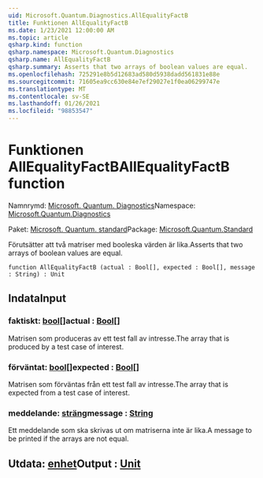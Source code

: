 ```yaml
---
uid: Microsoft.Quantum.Diagnostics.AllEqualityFactB
title: Funktionen AllEqualityFactB
ms.date: 1/23/2021 12:00:00 AM
ms.topic: article
qsharp.kind: function
qsharp.namespace: Microsoft.Quantum.Diagnostics
qsharp.name: AllEqualityFactB
qsharp.summary: Asserts that two arrays of boolean values are equal.
ms.openlocfilehash: 725291e8b5d12683ad580d5938dadd561831e88e
ms.sourcegitcommit: 71605ea9cc630e84e7ef29027e1f0ea06299747e
ms.translationtype: MT
ms.contentlocale: sv-SE
ms.lasthandoff: 01/26/2021
ms.locfileid: "98853547"
---
```

# <a name="allequalityfactb-function"></a><span data-ttu-id="74d0c-102">Funktionen AllEqualityFactB</span><span class="sxs-lookup"><span data-stu-id="74d0c-102">AllEqualityFactB function</span></span>

<span data-ttu-id="74d0c-103">Namnrymd: [Microsoft. Quantum. Diagnostics](xref:Microsoft.Quantum.Diagnostics)</span><span class="sxs-lookup"><span data-stu-id="74d0c-103">Namespace: [Microsoft.Quantum.Diagnostics](xref:Microsoft.Quantum.Diagnostics)</span></span>

<span data-ttu-id="74d0c-104">Paket: [Microsoft. Quantum. standard](https://nuget.org/packages/Microsoft.Quantum.Standard)</span><span class="sxs-lookup"><span data-stu-id="74d0c-104">Package: [Microsoft.Quantum.Standard](https://nuget.org/packages/Microsoft.Quantum.Standard)</span></span>


<span data-ttu-id="74d0c-105">Förutsätter att två matriser med booleska värden är lika.</span><span class="sxs-lookup"><span data-stu-id="74d0c-105">Asserts that two arrays of boolean values are equal.</span></span>

```qsharp
function AllEqualityFactB (actual : Bool[], expected : Bool[], message : String) : Unit
```


## <a name="input"></a><span data-ttu-id="74d0c-106">Indata</span><span class="sxs-lookup"><span data-stu-id="74d0c-106">Input</span></span>

### <a name="actual--bool"></a><span data-ttu-id="74d0c-107">faktiskt: [bool](xref:microsoft.quantum.lang-ref.bool)[]</span><span class="sxs-lookup"><span data-stu-id="74d0c-107">actual : [Bool](xref:microsoft.quantum.lang-ref.bool)[]</span></span>

<span data-ttu-id="74d0c-108">Matrisen som produceras av ett test fall av intresse.</span><span class="sxs-lookup"><span data-stu-id="74d0c-108">The array that is produced by a test case of interest.</span></span>


### <a name="expected--bool"></a><span data-ttu-id="74d0c-109">förväntat: [bool](xref:microsoft.quantum.lang-ref.bool)[]</span><span class="sxs-lookup"><span data-stu-id="74d0c-109">expected : [Bool](xref:microsoft.quantum.lang-ref.bool)[]</span></span>

<span data-ttu-id="74d0c-110">Matrisen som förväntas från ett test fall av intresse.</span><span class="sxs-lookup"><span data-stu-id="74d0c-110">The array that is expected from a test case of interest.</span></span>


### <a name="message--string"></a><span data-ttu-id="74d0c-111">meddelande: [sträng](xref:microsoft.quantum.lang-ref.string)</span><span class="sxs-lookup"><span data-stu-id="74d0c-111">message : [String](xref:microsoft.quantum.lang-ref.string)</span></span>

<span data-ttu-id="74d0c-112">Ett meddelande som ska skrivas ut om matriserna inte är lika.</span><span class="sxs-lookup"><span data-stu-id="74d0c-112">A message to be printed if the arrays are not equal.</span></span>



## <a name="output--unit"></a><span data-ttu-id="74d0c-113">Utdata: [enhet](xref:microsoft.quantum.lang-ref.unit)</span><span class="sxs-lookup"><span data-stu-id="74d0c-113">Output : [Unit](xref:microsoft.quantum.lang-ref.unit)</span></span>

